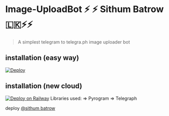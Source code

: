 # Image-UploadBot ⚡️ ⚡️ Sithum Batrow 🇱🇰⚡️⚡️

> A simplest telegram to telegra.ph image uploader bot

## installation (easy way)

[![Deploy](https://www.herokucdn.com/deploy/button.svg)](https://heroku.com/deploy?template=https://github.com/sbatrow/Image-UploadBotSI)

## installation (new cloud)

[![Deploy on Railway](https://railway.app/button.svg)](https://railway.app/new/template?template=https%3A%2F%2Fgithub.com%2Fsbatrow%2FImage-UploadBotSI&envs=BOT_TOKEN%2CAPI_ID%2CAPI_HASH&optionalEnvs=BOT_TOKEN%2CAPI_ID%2CAPI_HASH&BOT_TOKENDesc=Go+%40BotFather++and+create+new+bot+and+enter+bot+token&API_IDDesc=Go+my.telegram.org+login+and+can+get+&API_HASHDesc=Go++my.telegram.org+login+and+can+get+)
Libraries used: => Pyrogram => Telegraph

deploy [@sithum batrow](https://t.me/sibatrow)

